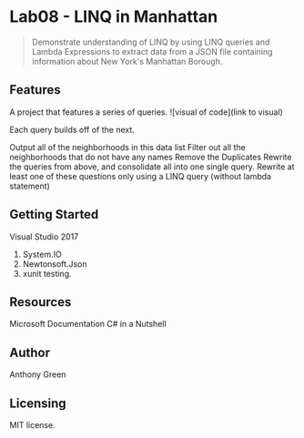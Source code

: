 # Lab08 - LINQ in Manhattan
> Demonstrate understanding of LINQ by using LINQ queries and Lambda Expressions to extract data from a JSON file containing information about New York's Manhattan Borough. 

## Features
A project that features a series of queries. 
![visual of code](link to visual)

Each query builds off of the next.

Output all of the neighborhoods in this data list
Filter out all the neighborhoods that do not have any names
Remove the Duplicates
Rewrite the queries from above, and consolidate all into one single query.
Rewrite at least one of these questions only using a LINQ query (without lambda statement)

## Getting Started
Visual Studio 2017
1. System.IO
2. Newtonsoft.Json
3. xunit testing. 

## Resources
Microsoft Documentation 
C# in a Nutshell

## Author
Anthony Green

## Licensing
MIT license.